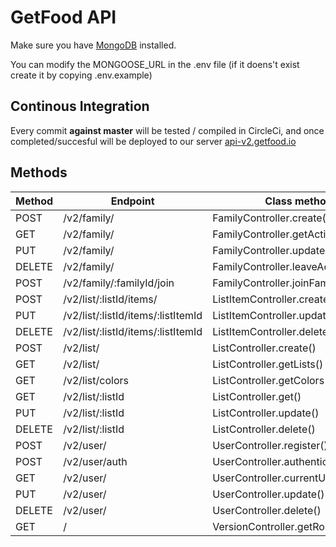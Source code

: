 # GetFood API

Make sure you have [MongoDB](https://docs.mongodb.com/manual/installation/#tutorials) installed.

You can modify the MONGOOSE_URL in the .env file (if it doens't exist create it by copying .env.example)

## Continous Integration

Every commit **against master** will be tested / compiled in CircleCi, and once completed/succesful will be deployed to our server [api-v2.getfood.io](api-v2.getfood.io)


## Methods

| Method 	| Endpoint                           	| Class method                         	|
|--------	|------------------------------------	|--------------------------------------	|
| POST   	| /v2/family/                        	| FamilyController.create()            	|
| GET    	| /v2/family/                        	| FamilyController.getActiveFamily()   	|
| PUT    	| /v2/family/                        	| FamilyController.update()            	|
| DELETE 	| /v2/family/                        	| FamilyController.leaveActiveFamily() 	|
| POST   	| /v2/family/:familyId/join          	| FamilyController.joinFamily()        	|
| POST   	| /v2/list/:listId/items/            	| ListItemController.create()          	|
| PUT    	| /v2/list/:listId/items/:listItemId 	| ListItemController.update()          	|
| DELETE 	| /v2/list/:listId/items/:listItemId 	| ListItemController.delete()          	|
| POST   	| /v2/list/                          	| ListController.create()              	|
| GET    	| /v2/list/                          	| ListController.getLists()            	|
| GET    	| /v2/list/colors                    	| ListController.getColors()           	|
| GET    	| /v2/list/:listId                   	| ListController.get()                 	|
| PUT    	| /v2/list/:listId                   	| ListController.update()              	|
| DELETE 	| /v2/list/:listId                   	| ListController.delete()              	|
| POST   	| /v2/user/                          	| UserController.register()            	|
| POST   	| /v2/user/auth                      	| UserController.authenticate()        	|
| GET    	| /v2/user/                          	| UserController.currentUser()         	|
| PUT    	| /v2/user/                          	| UserController.update()              	|
| DELETE 	| /v2/user/                          	| UserController.delete()              	|
| GET    	| /                                  	| VersionController.getRoutes()        	|
